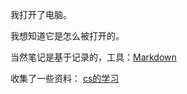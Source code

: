 我打开了电脑。  

我想知道它是怎么被打开的。  

当然笔记是基于记录的，工具：[Markdown](./blog-category/Markdown.md)

收集了一些资料： [cs的学习](./cs-category/Learn-way.md)




